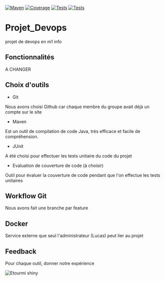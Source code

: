 [![Maven](https://maven-badges.herokuapp.com/maven-central/cz.jirutka.rsql/rsql-parser/badge.svg)](https://maven.apache.org/)
[![Coverage](https://badgen.net/badge/icon/Coverage?icon=codecov&label)](https://www.eclemma.org//)
[![Tests](https://badgen.net/badge/icon/Tests?icon=bitcoin-lightning&label)](https://junit.org/junit5/)
[![Tests](https://badgen.net/badge/icon/eclipse?icon=eclipse&label)](https://junit.org/junit5/)

# Projet_Devops
projet de devops en m1 info

## Fonctionnalités

A CHANGER

## Choix d'outils

- Git

Nous avons choisi Github car chaque membre du groupe avait déjà un compte sur le site

- Maven

Est un outil de compilation de code Java, très efficace et facile de compréhension.

- JUnit

A été choisi pour effectuer les tests unitaire du code du projet

- Evaluation de couverture de code (à choisir)

Outil pour évaluer la couverture de code pendant que l'on effectue les tests unitaires

## Workflow Git

Nous avons fait une branche par feature

## Docker

Service externe que seul l'administrateur (Lucas) peut lier au projet

## Feedback

Pour chaque outil, donner notre expérience

![Etourmi shiny](https://media.tenor.com/zfonKmPNbiEAAAAM/breakfast-club-cool.gif)
